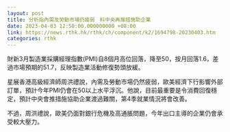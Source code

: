 ```yaml
---
layout: post
title: 分析指內需及勞動市場仍疲弱　料中央再推措施助企業
date: 2023-04-03 12:50:00.000000000 +08:00
link: https://news.rthk.hk/rthk/ch/component/k2/1694798-20230403.htm
categories: rthk
---
```


財新3月製造業採購經理指數(PMI)自8個月高位回落，降至50，按月回落1.6，差過市場預期的51.7，反映製造業活動修復勢頭放緩。

星展香港高級經濟師周洪禮說，內需及勞動市場仍然疲弱，歐美經濟下行影響外部訂單，預計今年PMI仍會在50以上水平浮沉。他說，目前最重要是令消費回復穩定，預計中央會推措施協助企業渡過難關，第4季就業情況將會改善。

不過，周洪禮說，歐美仍面對銀行危機及高通脹問題，今年出口主導的企業仍會承受較大壓力。
